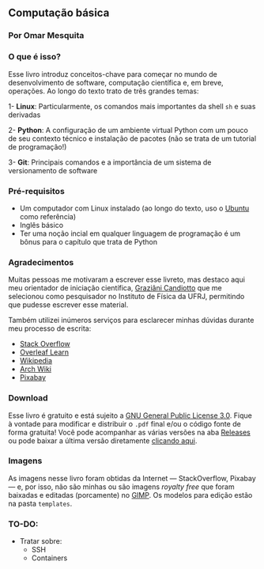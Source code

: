 ## Computação básica
### Por Omar Mesquita

### O que é isso? 

Esse livro introduz conceitos-chave para começar no mundo de desenvolvimento de software, computação científica e, em breve, 
operações. Ao longo do texto trato de três grandes temas: 

1- **Linux**: Particularmente, os comandos mais importantes da shell `sh` e suas derivadas 

2- **Python**: A configuração de um ambiente virtual Python com um pouco de seu contexto técnico e instalação de pacotes (não se trata de um tutorial de programação!)

3- **Git**: Principais comandos e a importância de um sistema de versionamento de software 

### Pré-requisitos 

- Um computador com Linux instalado (ao longo do texto, uso o [Ubuntu](https://ubuntu.com/) como referência)
- Inglês básico 
- Ter uma noção incial em qualquer linguagem de programação é um bônus para o capítulo que trata de Python

### Agradecimentos 

Muitas pessoas me motivaram a escrever esse livreto, mas destaco aqui meu orientador de iniciação científica, 
[Graziâni Candiotto](https://github.com/gcandiotto) que me selecionou como pesquisador no Instituto de Física da UFRJ, permitindo que pudesse escrever esse material.


Também utilizei inúmeros serviços para esclarecer minhas dúvidas durante meu processo de escrita: 

- [Stack Overflow](https://stackoverflow.com/)
- [Overleaf Learn](https://www.overleaf.com/learn)
- [Wikipedia](wikipedia.org)
- [Arch Wiki](https://wiki.archlinux.org/)
- [Pixabay](https://pixabay.com/)


### Download 

Esse livro é gratuito e está sujeito a [GNU General Public License 3.0](https://www.gnu.org/licenses/gpl-3.0.en.html). 
Fique à vontade para modificar e distribuir o `.pdf` final e/ou o código fonte de forma gratuita! 
Você pode acompanhar as várias versões na aba [Releases](https://github.com/OmarMesqq/livro/releases) ou pode 
baixar a última versão diretamente [clicando aqui](https://github.com/OmarMesqq/livro/releases/download/1.0/Computacao_Basica_1a_ed.pdf).

### Imagens 

As imagens nesse livro foram obtidas da Internet — StackOverflow, Pixabay — e, por isso, não são minhas ou 
são imagens *royalty free* que foram baixadas e editadas (porcamente) no [GIMP](https://www.gimp.org/). Os modelos 
para edição estão na pasta `templates`.

### TO-DO: 

- Tratar sobre: 
    - SSH
    - Containers 
    
